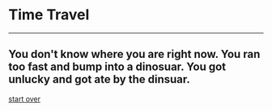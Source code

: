 # Time Travel  
---
## You don't know where you are right now. You ran too fast and bump into a dinosuar. You got unlucky and got ate by the dinsuar.  
  
[start over](../../../year/home.md)